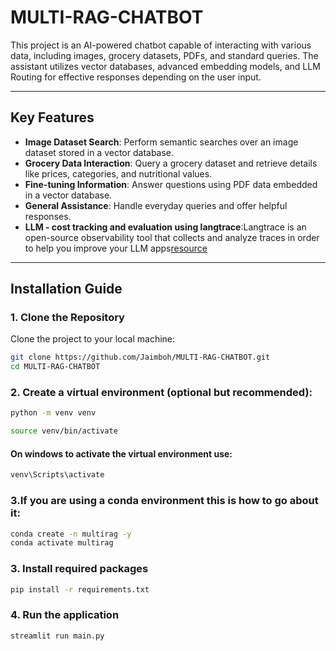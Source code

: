 # MULTI-RAG-CHATBOT
This project is an AI-powered chatbot capable of interacting with various data, including images, grocery datasets, PDFs, and standard queries. The assistant utilizes vector databases, advanced embedding models, and  LLM 
 Routing for effective responses depending on the user input.

---

## Key Features

- **Image Dataset Search**: Perform semantic searches over an image dataset stored in a vector database.
- **Grocery Data Interaction**: Query a grocery dataset and retrieve details like prices, categories, and nutritional values.
- **Fine-tuning Information**: Answer questions using PDF data embedded in a vector database.
- **General Assistance**: Handle everyday queries and offer helpful responses.
- **LLM - cost tracking and evaluation using langtrace**:Langtrace is an open-source observability tool that collects and analyze traces in order to help you improve your LLM apps[resource](https://docs.langtrace.ai/introduction)

---



## Installation Guide

### 1. Clone the Repository

Clone the project to your local machine:
```bash
git clone https://github.com/Jaimboh/MULTI-RAG-CHATBOT.git
cd MULTI-RAG-CHATBOT
```
### 2. Create a virtual environment (optional but recommended):
``` bash
python -m venv venv

source venv/bin/activate
```
#### On windows to activate the virtual environment use:
``` bash
venv\Scripts\activate
```
### 3.If you are using a conda environment this is how to go about it:
```bash
conda create -n multirag -y
conda activate multirag
```

### 3. Install required packages
```bash
pip install -r requirements.txt
```
### 4. Run the application
```bash
streamlit run main.py
```

